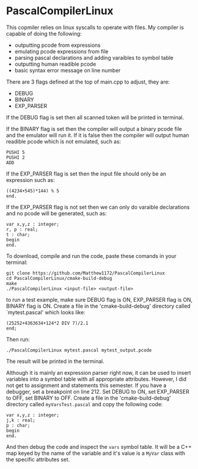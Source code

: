 # PascalCompilerLinux
This copmiler relies on linux syscalls to operate with files.
My compiler is capable of doing the following:
- outputting pcode from expressions
- emulating pcode expressions from file
- parsing pascal declarations and adding varaibles to symbol table
- outputting human readible pcode
- basic syntax error message on line number

There are 3 flags defined at the top of main.cpp to adjust, they are:
- DEBUG
- BINARY
- EXP_PARSER

If the DEBUG flag is set then all scanned token will be printed in terminal. 

If the BINARY flag is set then the compiler will output a binary pcode file and the emulator will run it. If it is false then the compiler will output human readible pcode which is not emulated, such as:
```
PUSHI 5
PUSHI 2
ADD
```

If the EXP_PARSER flag is set then the input file should only be an expression such as:

```
((4234+545)*144) % 5
end.
```

If the EXP_PARSER flag is not set then we can only do varaible declarations and no pcode will be generated, such as:

```
var x,y,z : integer;
r, p : real;
t : char;
begin
end.
```

To download, compile and run the code, paste these comands in your terminal:
```
git clone https://github.com/Matthew1172/PascalCompilerLinux
cd PascalCompilerLinux/cmake-build-debug
make
./PascalCompilerLinux <input-file> <output-file>
```

to run a test example, make sure DEBUG flag is ON, EXP_PARSER flag is ON, BINARY flag is ON. Create a file in the 'cmake-build-debug' directory called `mytest.pascal' which looks like:
```
(25252+4363634+124*2 DIV 7)/2.1
end;
```
Then run:
```
./PascalCompilerLinux mytest.pascal mytest_output.pcode
```
The result will be printed in the terminal.

Although it is mainly an expression parser right now, it can be used to insert variables into a symbol table with all appropriate attributes. However, I did not get to assignment and statements this semester. If you have a debugger, set a breakpoint on line 212. Set DEBUG to ON, set EXP_PARSER to OFF, set BINARY to OFF. Create a file in the 'cmake-build-debug' directory called `myVarsTest.pascal` and copy the following code:
```
var x,y,z : integer;
j,k : real;
p : char;
begin
end.
```
And then debug the code and inspect the `vars` symbol table. It will be a C++ map keyed by the name of the variable and it's value is a `MyVar` class with the specific attributes set.
